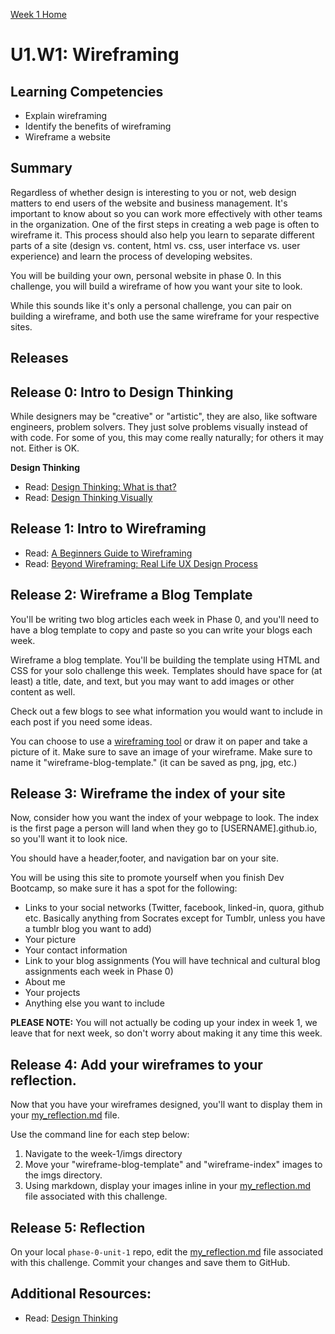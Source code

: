 [Week 1 Home](../)

# U1.W1: Wireframing

## Learning Competencies
- Explain wireframing
- Identify the benefits of wireframing
- Wireframe a website


## Summary

Regardless of whether design is interesting to you or not, web design
matters to end users of the website and business management.  It's
important to know about so you can work more effectively with other
teams in the organization.  One of the first steps in creating a web page
is often to wireframe it. This process should also help you learn to separate different parts of a site (design vs. content, html vs. css, user interface vs. user experience) and learn the process of developing websites.

You will be building your own, personal website in phase 0. In this challenge, you will build a wireframe of how you want your site to look.

While this sounds like it's only a personal challenge, you can pair on building a wireframe, and both use the same wireframe for your respective sites.

## Releases

## Release 0: Intro to Design Thinking

While designers may be "creative" or "artistic", they are also, like
software engineers, problem solvers. They just solve problems visually
instead of with code. For some of you, this may come really naturally;
for others it may not. Either is OK.


**Design Thinking**
- Read: [Design Thinking: What is that?](http://www.fastcompany.com/919258/design-thinking-what)
- Read: [Design Thinking Visually](http://visual.ly/what-design-thinking)

## Release 1: Intro to Wireframing

- Read: [A Beginners Guide to Wireframing](http://webdesign.tutsplus.com/tutorials/a-beginners-guide-to-wireframing--webdesign-7399)
- Read: [Beyond Wireframing: Real Life UX Design Process](http://uxdesign.smashingmagazine.com/2012/08/29/beyond-wireframing-real-life-ux-design-process/)

## Release 2: Wireframe a Blog Template
You'll be writing two blog articles each week in Phase 0, and you'll need to have a blog template to copy and paste so you can write your blogs each week.

Wireframe a blog template. You'll be building the template using HTML and CSS for your solo challenge this week. Templates should have space for (at least) a title, date, and text, but you may want to add images or other content as well.

Check out a few blogs to see what information you would want to include in each post if you need some ideas.

You can choose to use a [wireframing tool](http://mashable.com/2010/07/15/wireframing-tools/) or draw it on paper and take a picture of it. Make sure to save an image of your wireframe. Make sure to name it "wireframe-blog-template." (it can be saved as png, jpg, etc.)

## Release 3: Wireframe the index of your site
Now, consider how you want the index of your webpage to look. The index is the first page a person will land when they go to [USERNAME].github.io, so you'll want it to look nice.

You should have a header,footer, and navigation bar on your site.

You will be using this site to promote yourself when you finish Dev Bootcamp, so make sure it has a spot for the following:

  - Links to your social networks (Twitter, facebook, linked-in, quora, github etc. Basically anything from Socrates except for Tumblr, unless you have a tumblr blog you want to add)
  - Your picture
  - Your contact information
  - Link to your blog assignments (You will have technical and cultural blog assignments each week in Phase 0)
  - About me
  - Your projects
  - Anything else you want to include

**PLEASE NOTE:** You will not actually be coding up your index in week 1, we leave that for next week, so don't worry about making it any time this week. 

## Release 4: Add your wireframes to your reflection.

Now that you have your wireframes designed, you'll want to display them in your [my_reflection.md](my_reflection.md) file.

Use the command line for each step below:
  1. Navigate to the week-1/imgs directory
  2. Move your "wireframe-blog-template" and "wireframe-index" images to the imgs directory.
  3. Using markdown, display your images inline in your [my_reflection.md](my_reflection.md) file associated with this challenge.

## Release 5: Reflection
On your local `phase-0-unit-1` repo, edit the [my_reflection.md](my_reflection.md) file associated with this challenge. Commit your changes and save them to GitHub.

## Additional Resources:
- Read: [Design Thinking](http://en.wikipedia.org/wiki/Design_thinking)

